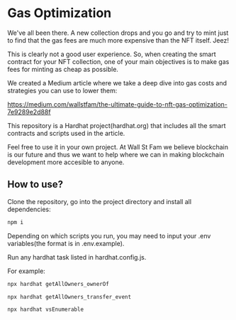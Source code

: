 # Gas Optimization

We've all been there. A new collection drops and you go and try to mint just to find that the gas fees are much more expensive than the NFT itself. Jeez!

This is clearly not a good user experience. So, when creating the smart contract for your NFT collection, one of your main objectives is to make gas fees for minting as cheap as possible.

We created a Medium article where we take a deep dive into gas costs and strategies you can use to lower them:

https://medium.com/wallstfam/the-ultimate-guide-to-nft-gas-optimization-7e9289e2d88f

This repository is a Hardhat project(hardhat.org) that includes all the smart contracts and scripts used in the article.

Feel free to use it in your own project. At Wall St Fam we believe blockchain is our future and thus we want to help where we can in making blockchain development more accesible to anyone.

## How to use?

Clone the repository, go into the project directory and install all dependencies:

```js
npm i
```

Depending on which scripts you run, you may need to input your .env variables(the format is in .env.example).

Run any hardhat task listed in hardhat.config.js.

For example:

```js
npx hardhat getAllOwners_ownerOf

npx hardhat getAllOwners_transfer_event

npx hardhat vsEnumerable

```

